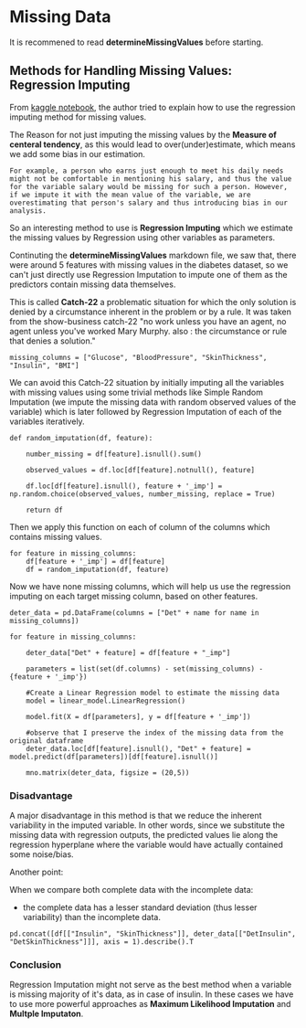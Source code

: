 # Missing Data

It is recommened to read __determineMissingValues__ before starting.

## Methods for Handling Missing Values: __Regression Imputing__
From [kaggle notebook](https://www.kaggle.com/code/shashankasubrahmanya/missing-data-imputation-using-regression), the author tried to explain how to use the regression imputing method for missing values.

The Reason for not just imputing the missing values by the __Measure of centeral tendency__, as this would lead to over(under)estimate, which means we add some bias in our estimation.
  
    For example, a person who earns just enough to meet his daily needs might not be comfortable in mentioning his salary, and thus the value for the variable salary would be missing for such a person. However, if we impute it with the mean value of the variable, we are overestimating that person's salary and thus introducing bias in our analysis.

So an interesting method to use is __Regression Imputing__ which we estimate the missing values by Regression using other variables as parameters.

Continuting the __determineMissingValues__ markdown file, we saw that, there were around 5 features with missing values in the diabetes dataset, so we can't just directly use Regression Imputation to impute one of them as the predictors contain missing data themselves.

This is called __Catch-22__ a problematic situation for which the only solution is denied by a circumstance inherent in the problem or by a rule. It was taken from the show-business catch-22 "no work unless you have an agent, no agent unless you've worked Mary Murphy. also : the circumstance or rule that denies a solution."

```
missing_columns = ["Glucose", "BloodPressure", "SkinThickness", "Insulin", "BMI"]
```
 
We can avoid this Catch-22 situation by initially imputing all the variables with missing values using some trivial methods like Simple Random Imputation (we impute the missing data with random observed values of the variable) which is later followed by Regression Imputation of each of the variables iteratively.

```
def random_imputation(df, feature):

    number_missing = df[feature].isnull().sum()
    
    observed_values = df.loc[df[feature].notnull(), feature]
    
    df.loc[df[feature].isnull(), feature + '_imp'] = np.random.choice(observed_values, number_missing, replace = True)
    
    return df
```

Then we apply this function on each of column of the columns which contains missing values.

```
for feature in missing_columns:
    df[feature + '_imp'] = df[feature]
    df = random_imputation(df, feature)
```

Now we have none missing columns, which will help us use the regression imputing on each target missing column, based on other features.

```
deter_data = pd.DataFrame(columns = ["Det" + name for name in missing_columns])

for feature in missing_columns:
        
    deter_data["Det" + feature] = df[feature + "_imp"]
    
    parameters = list(set(df.columns) - set(missing_columns) - {feature + '_imp'})
    
    #Create a Linear Regression model to estimate the missing data
    model = linear_model.LinearRegression()
   
    model.fit(X = df[parameters], y = df[feature + '_imp'])
    
    #observe that I preserve the index of the missing data from the original dataframe
    deter_data.loc[df[feature].isnull(), "Det" + feature] = model.predict(df[parameters])[df[feature].isnull()]

    mno.matrix(deter_data, figsize = (20,5))
```
### Disadvantage
A major disadvantage in this method is that we reduce the inherent variability in the imputed variable. In other words, since we substitute the missing data with regression outputs, the predicted values lie along the regression hyperplane where the variable would have actually contained some noise/bias.

Another point:

When we compare both complete data with the incomplete data:
- the complete data has a lesser standard deviation (thus lesser variability) than the incomplete data.
```
pd.concat([df[["Insulin", "SkinThickness"]], deter_data[["DetInsulin", "DetSkinThickness"]]], axis = 1).describe().T
```

### Conclusion
Regression Imputation might not serve as the best method when a variable is missing majority of it's data, as in case of insulin. In these cases we have to use more powerful approaches as __Maximum Likelihood Imputation__ and __Multple Imputaton__.
